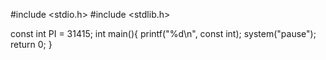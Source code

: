 #include <stdio.h>
#include <stdlib.h>

const int PI = 31415;
int main(){
  printf("%d\n", const int);
  system("pause");
  return 0;
}
